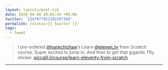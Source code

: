 ```yaml
---
layout: layouts/post.njk
date: 2020-04-08 20:01:44 +00:00
twitter: '1247977951192207360'
permalink: /status/{{ twitter }}/
tags: 
  - tweet
---
```


> I pre-ordered [@hankchizljaw](https://twitter.com/hankchizljaw)’s Learn [@eleven_ty](https://twitter.com/eleven_ty) from Scratch course. Super excited to jump in. And then to get that gigantic 11ty sticker. [piccalil.li/course/learn-eleventy-from-scratch](https://piccalil.li/course/learn-eleventy-from-scratch/)

---
